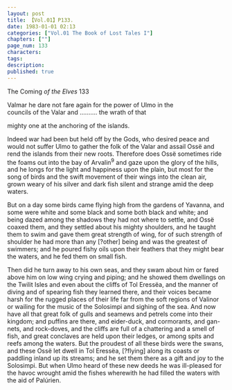 ```yaml
---
layout: post
title: 【Vol.01】P133.
date: 1983-01-01 02:13
categories: ["Vol.01 The Book of Lost Tales I"]
chapters: [""]
page_num: 133
characters: 
tags: 
description: 
published: true
---
```


<p style="text-indent: 0;">
The Coming <I>of the Elves </I>133
</p>

Valmar he dare not fare again for the power of Ulmo in the<BR>councils of the Valar and .......... the wrath of that

mighty one at the anchoring of the islands.

Indeed war had been but held off by the Gods, who desired peace and would not suffer Ulmo to gather the folk of the Valar and assail Ossë and rend the islands from their new roots. Therefore does Ossë sometimes ride the foams out into the bay of Arvalin<SUP>9</SUP> and gaze upon the glory of the hills, and he longs for the light and happiness upon the plain, but most for the song of birds and the swift movement of their wings into the clean air, grown weary of his silver and dark fish silent and strange amid the deep waters.

But on a day some birds came flying high from the gardens of Yavanna, and some were white and some black and some both black and white; and being dazed among the shadows they had not where to settle, and Ossë coaxed them, and they settled about his mighty shoulders, and he taught them to swim and gave them great strength of wing, for of such strength of shoulder he had more than any [?other] being and was the greatest of swimmers; and he poured fishy oils upon their feathers that they might bear the waters, and he fed them on small fish.

Then did he turn away to his own seas, and they swam about him or fared above him on low wing crying and piping; and he showed them dwellings on the Twilit Isles and even about the cliffs of Tol Eressëa, and the manner of diving and of spearing fish they learned there, and their voices became harsh for the rugged places of their life far from the soft regions of Valinor or wailing for the music of the Solosimpi and sighing of the sea. And now have all that great folk of gulls and seamews and petrels come into their kingdom; and puffins are there, and eider-duck, and cormorants, and gan-nets, and rock-doves, and the cliffs are full of a chattering and a smell of fish, and great conclaves are held upon their ledges, or among spits and reefs among the waters. But the proudest of all these birds were the swans, and these Ossë let dwell in Tol Eressëa, [?flying] along its coasts or paddling inland up its streams; and he set them there as a gift and joy to the Solosimpi. But when Ulmo heard of these new deeds he was ill-pleased for the havoc wrought amid the fishes wherewith he had filled the waters with the aid of Palúrien.

